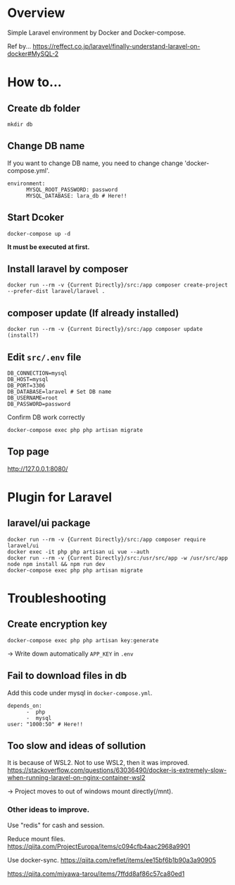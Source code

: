 # Overview
Simple Laravel environment by Docker and Docker-compose.

Ref by...
https://reffect.co.jp/laravel/finally-understand-laravel-on-docker#MySQL-2


# How to...
## Create db folder
```
mkdir db
```

## Change DB name
If you want to change DB name, you need to change change 'docker-compose.yml'.
```
environment:
      MYSQL_ROOT_PASSWORD: password
      MYSQL_DATABASE: lara_db # Here!!
```

## Start Dcoker
```
docker-compose up -d
```

**It must be executed at first.**


## Install laravel by composer
```
docker run --rm -v {Current Directly}/src:/app composer create-project --prefer-dist laravel/laravel .
```

## composer update (If already installed)
```
docker run --rm -v {Current Directly}/src:/app composer update (install?)
```

## Edit `src/.env` file
```
DB_CONNECTION=mysql
DB_HOST=mysql
DB_PORT=3306
DB_DATABASE=laravel # Set DB name
DB_USERNAME=root
DB_PASSWORD=password
```

Confirm DB work correctly
```
docker-compose exec php php artisan migrate
```

## Top page
http://127.0.0.1:8080/


# Plugin for Laravel
## laravel/ui package
```
docker run --rm -v {Current Directly}/src:/app composer require laravel/ui
docker exec -it php php artisan ui vue --auth
docker run --rm -v {Current Directly}/src:/usr/src/app -w /usr/src/app node npm install && npm run dev
docker-compose exec php php artisan migrate
```


# Troubleshooting
## Create encryption key
```
docker-compose exec php php artisan key:generate
```
-> Write down automatically `APP_KEY` in `.env`

## Fail to download files in db
Add this code under mysql in `docker-compose.yml`.
```
depends_on:
      -  php
      -  mysql
user: "1000:50" # Here!!
```

## Too slow and ideas of sollution
It is because of WSL2. Not to use WSL2, then it was improved.
https://stackoverflow.com/questions/63036490/docker-is-extremely-slow-when-running-laravel-on-nginx-container-wsl2

-> Project moves to out of windows mount directly(/mnt).

### Other ideas to improve.
Use "redis" for cash and session.

Reduce mount files.
https://qiita.com/ProjectEuropa/items/c094cfb4aac2968a9901

Use docker-sync.
https://qiita.com/reflet/items/ee15bf6b1b90a3a90905

https://qiita.com/miyawa-tarou/items/7ffdd8af86c57ca80ed1
